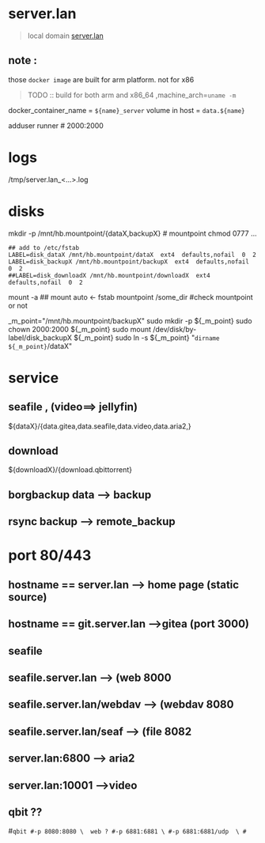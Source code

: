 
# server.lan

> local domain
[server.lan]("http://server.lan")  


## note : 
those `docker image` are built for arm platform.
not for x86

> TODO :: build for both arm and x86_64  ,machine_arch=`uname -m`





  docker_container_name = 
`${name}_server`
  volume  in host  = 
`data.${name} `









adduser  runner #  2000:2000


# logs
/tmp/server.lan_<...>.log

# disks
mkdir -p /mnt/hb.mountpoint/{dataX,backupX}  # mountpoint
chmod 0777 ...
```shell
## add to /etc/fstab
LABEL=disk_dataX /mnt/hb.mountpoint/dataX  ext4  defaults,nofail  0  2
LABEL=disk_backupX /mnt/hb.mountpoint/backupX  ext4  defaults,nofail  0  2
##LABEL=disk_downloadX /mnt/hb.mountpoint/downloadX  ext4  defaults,nofail  0  2
```
mount -a   ## mount auto  <- fstab
mountpoint /some_dir #check mountpoint or not

_m_point="/mnt/hb.mountpoint/backupX"
sudo mkdir -p ${_m_point}
sudo chown 2000:2000 ${_m_point}
sudo mount  /dev/disk/by-label/disk_backupX  ${_m_point}
sudo ln -s ${_m_point} "`dirname ${_m_point}`/dataX"


# service
## seafile , (video==> jellyfin)
${dataX}/{data.gitea,data.seafile,data.video,data.aria2,}
## download
${downloadX}/{download.qbittorrent}
##  borgbackup    data --> backup
##  rsync   backup  --> remote_backup




# port 80/443


## hostname == server.lan --> home page (static source)
## hostname == git.server.lan -->gitea (port 3000)
## seafile
## seafile.server.lan --> (web 8000
## seafile.server.lan/webdav --> (webdav 8080
## seafile.server.lan/seaf --> (file 8082



## server.lan:6800  --> aria2
## server.lan:10001 -->video

## qbit ??
#```qbit
#-p 8080:8080 \  web ?
#-p 6881:6881 \
#-p 6881:6881/udp  \
#```

